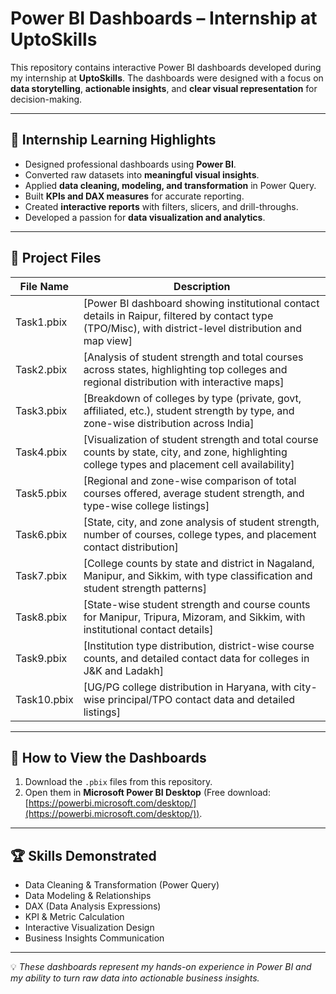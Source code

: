 # Power BI Dashboards – Internship at UptoSkills

This repository contains interactive Power BI dashboards developed during my internship at **UptoSkills**.
The dashboards were designed with a focus on **data storytelling**, **actionable insights**, and **clear visual representation** for decision-making.

---

## 📌 Internship Learning Highlights

* Designed professional dashboards using **Power BI**.
* Converted raw datasets into **meaningful visual insights**.
* Applied **data cleaning, modeling, and transformation** in Power Query.
* Built **KPIs and DAX measures** for accurate reporting.
* Created **interactive reports** with filters, slicers, and drill-throughs.
* Developed a passion for **data visualization and analytics**.

---

## 📂 Project Files

| File Name  | Description                              |
| ---------- | ---------------------------------------- |
| Task1.pbix | \[Power BI dashboard showing institutional contact details in Raipur, filtered by contact type (TPO/Misc), with district-level distribution and map view] |
| Task2.pbix | \[Analysis of student strength and total courses across states, highlighting top colleges and regional distribution with interactive maps] |
| Task3.pbix | \[Breakdown of colleges by type (private, govt, affiliated, etc.), student strength by type, and zone-wise distribution across India] |
| Task4.pbix | \[Visualization of student strength and total course counts by state, city, and zone, highlighting college types and placement cell availability] |
| Task5.pbix | \[Regional and zone-wise comparison of total courses offered, average student strength, and type-wise college listings] |
| Task6.pbix | \[State, city, and zone analysis of student strength, number of courses, college types, and placement contact distribution] |
| Task7.pbix | \[College counts by state and district in Nagaland, Manipur, and Sikkim, with type classification and student strength patterns] |
| Task8.pbix | \[State-wise student strength and course counts for Manipur, Tripura, Mizoram, and Sikkim, with institutional contact details] |
| Task9.pbix | \[Institution type distribution, district-wise course counts, and detailed contact data for colleges in J&K and Ladakh] |
| Task10.pbix | \[UG/PG college distribution in Haryana, with city-wise principal/TPO contact data and detailed listings] |

---

## 🚀 How to View the Dashboards

1. Download the `.pbix` files from this repository.
2. Open them in **Microsoft Power BI Desktop** (Free download: [https://powerbi.microsoft.com/desktop/](https://powerbi.microsoft.com/desktop/)).

---

## 🏆 Skills Demonstrated

* Data Cleaning & Transformation (Power Query)
* Data Modeling & Relationships
* DAX (Data Analysis Expressions)
* KPI & Metric Calculation
* Interactive Visualization Design
* Business Insights Communication

---

💡 *These dashboards represent my hands-on experience in Power BI and my ability to turn raw data into actionable business insights.*
